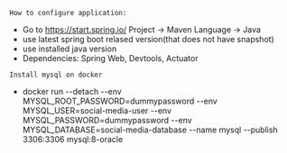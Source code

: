 `How to configure application:` 
- Go to https://start.spring.io/
Project -> Maven 
Language -> Java
- use latest spring boot relased version(that does not have snapshot)
- use installed java version
- Dependencies: 
Spring Web, Devtools, Actuator


`Install mysql on docker`
- docker run --detach --env MYSQL_ROOT_PASSWORD=dummypassword --env MYSQL_USER=social-media-user --env MYSQL_PASSWORD=dummypassword --env MYSQL_DATABASE=social-media-database --name mysql --publish 3306:3306 mysql:8-oracle
